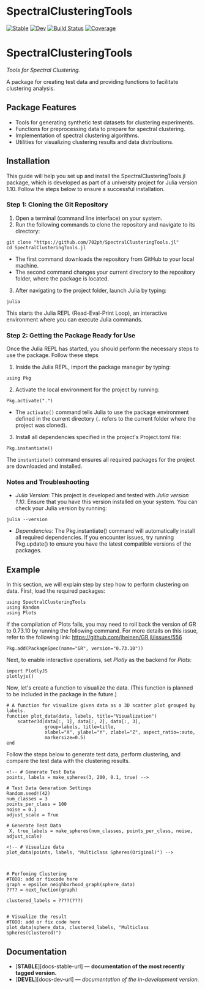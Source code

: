 # SpectralClusteringTools

[![Stable](https://img.shields.io/badge/docs-stable-blue.svg)](https://702ph.github.io/SpectralClusteringTools.jl/stable/)
[![Dev](https://img.shields.io/badge/docs-dev-blue.svg)](https://702ph.github.io/SpectralClusteringTools.jl/dev/)
[![Build Status](https://github.com/702ph/SpectralClusteringTools.jl/actions/workflows/CI.yml/badge.svg?branch=main)](https://github.com/702ph/SpectralClusteringTools.jl/actions/workflows/CI.yml?query=branch%3Amain)
[![Coverage](https://codecov.io/gh/702ph/SpectralClusteringTools.jl/branch/main/graph/badge.svg)](https://codecov.io/gh/702ph/SpectralClusteringTools.jl)


# SpectralClusteringTools

*Tools for Spectral Clustering.*

A package for creating test data and providing functions to facilitate clustering analysis.


## Package Features
- Tools for generating synthetic test datasets for clustering experiments.
- Functions for preprocessing data to prepare for spectral clustering.
- Implementation of spectral clustering algorithms.
- Utilities for visualizing clustering results and data distributions.


## Installation
This guide will help you set up and install the SpectralClusteringTools.jl package, which is developed as part of a university project for Julia version 1.10. Follow the steps below to ensure a successful installation.

### Step 1: Cloning the Git Repository
1. Open a terminal (command line interface) on your system.
2. Run the following commands to clone the repository and navigate to its directory:
```
git clone "https://github.com/702ph/SpectralClusteringTools.jl"
cd SpectralClusteringTools.jl

```
- The first command downloads the repository from GitHub to your local machine.
- The second command changes your current directory to the repository folder, where the package is located.


3. After navigating to the project folder, launch Julia by typing:
```
julia
```
This starts the Julia REPL (Read-Eval-Print Loop), an interactive environment where you can execute Julia commands.


### Step 2: Getting the Package Ready for Use
Once the Julia REPL has started, you should perform the necessary steps to use the package. Follow these steps

1. Inside the Julia REPL, import the package manager by typing:
```
using Pkg
```


2. Activate the local environment for the project by running:
```
Pkg.activate(".")
```
- The `activate()` command tells Julia to use the package environment defined in the current directory (`.` refers to the current folder where the project was cloned).

3. Install all dependencies specified in the project's Project.toml file:
```
Pkg.instantiate()
```
The `instantiate()` command ensures all required packages for the project are downloaded and installed.



### Notes and Troubleshooting
- *Julia Version*: This project is developed and tested with *Julia version 1.10*. Ensure that you have this version installed on your system. You can check your Julia version by running:
```
julia --version
```
- *Dependencies*: The Pkg.instantiate() command will automatically install all required dependencies. If you encounter issues, try running Pkg.update() to ensure you have the latest compatible versions of the packages.


## Example
In this section, we will explain step by step how to perform clustering on data. First, load the required packages:
```
using SpectralClusteringTools
using Random
using Plots
```


If the compilation of Plots fails, you may need to roll back the version of GR to 0.73.10 by running the following command. For more details on this issue, refer to the following link: https://github.com/jheinen/GR.jl/issues/556

```
Pkg.add(PackageSpec(name="GR", version="0.73.10"))
```

Next, to enable interactive operations, set *Plotly* as the backend for *Plots*:
```
import PlotlyJS
plotlyjs()
```

Now, let's create a function to visualize the data. (This function is planned to be included in the package in the future.)
```
# A function for visualize given data as a 3D scatter plot grouped by labels.
function plot_data(data, labels, title="Visualization")
    scatter3d(data[:, 1], data[:, 2], data[:, 3],
              group=labels, title=title,
              xlabel="X", ylabel="Y", zlabel="Z", aspect_ratio=:auto,
              markersize=0.5)
end
```


Follow the steps below to generate test data, perform clustering, and compare the test data with the clustering results.
```
<!-- # Generate Test Data 
points, labels = make_spheres(3, 200, 0.1, true) -->

# Test Data Generation Settings 
Random.seed!(42)
num_classes = 3
points_per_class = 100
noise = 0.1
adjust_scale = True

# Generate Test Data 
 X, true_labels = make_spheres(num_classes, points_per_class, noise, adjust_scale)

<!-- # Visualize data
plot_data(points, labels, "Multiclass Spheres(Original)") -->



# Perfoming Clustering 
#TODO: add or fixcode here
graph = epsilon_neighborhood_graph(sphere_data)
???? = next_fuction(graph)

clustered_labels = ????(???)


# Visualize the result
#TODO: add or fix code here
plot_data(sphere_data, clustered_labels, "Multiclass Spheres(Clustered)")

```



## Documentation
- [**STABLE**][docs-stable-url] &mdash; **documentation of the most recently tagged version.**
- [**DEVEL**][docs-dev-url] &mdash; *documentation of the in-development version.*
